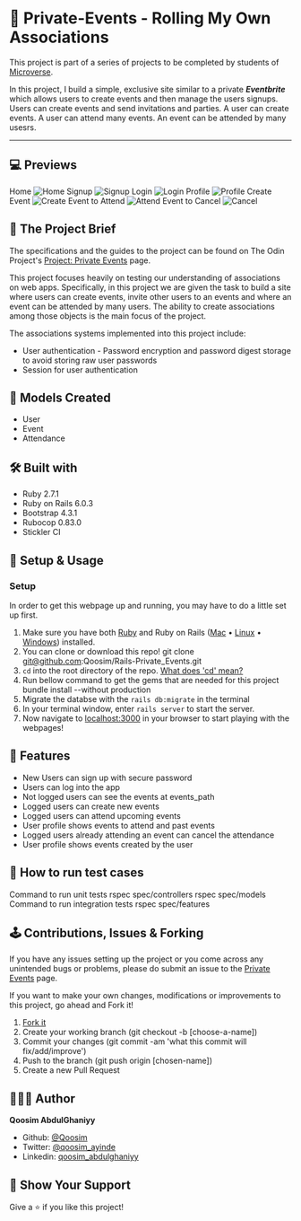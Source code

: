 # 🔐 Private-Events - Rolling My Own Associations

This project is part of a series of projects to be completed by students of [Microverse](https://www.microverse.org/).

In this project, I build a simple, exclusive site similar to a private <b><i>Eventbrite</i></b> which allows users to create events and then manage the users signups. Users can create events and send invitations and parties. A user can create events. A user can attend many events. An event can be attended by many usesrs.

***********

## 💻 Previews
Home
  ![Home](img/home.png)
Signup
  ![Signup](img/signup.png)
Login
  ![Login](img/login.png)
Profile
  ![Profile](img/profile.png)
Create Event
  ![Create](img/create_event.png)
Event to Attend
  ![Attend](img/event_to_attend.png)
Event to Cancel
  ![Cancel](img/event_to_cancel.png)


## 🎯 The Project Brief

The specifications and the guides to the project can be found on The Odin Project's [Project: Private Events](https://www.theodinproject.com/courses/ruby-on-rails/lessons/associations) page.

This project focuses heavily on testing our understanding of associations on web apps. Specifically, in this project we are given the task to build a site where users can create events, invite other users to an events and where an event can be attended by many users. The ability to create associations among those objects is the main focus of the project.

The associations systems implemented into this project include:
  - User authentication - Password encryption and password digest storage to avoid storing raw user passwords
  - Session for user authentication

## 🧰 Models Created

- User
- Event
- Attendance

## 🛠️ Built with

- Ruby 2.7.1
- Ruby on Rails 6.0.3
- Bootstrap 4.3.1
- Rubocop 0.83.0
- Stickler CI

## 📼 Setup & Usage

### Setup
In order to get this webpage up and running, you may have to do a little set up first.
  1. Make sure you have both [Ruby](https://www.ruby-lang.org/en/documentation/installation/) and Ruby on Rails ([Mac](https://gorails.com/setup/osx/10.15-catalina) • [Linux](https://gorails.com/setup/ubuntu/19.10) • [Windows](https://gorails.com/setup/windows/10)) installed.
  2. You can clone or download this repo!
      git clone git@github.com:Qoosim/Rails-Private_Events.git
  3. `cd` into the root directory of the repo. [What does 'cd' mean?](https://www.macworld.com/article/2042378/master-the-command-line-navigating-files-and-folders.html)
  4. Run bellow command to get the gems that are needed for this project
      bundle install --without production
  5. Migrate the databse with the `rails db:migrate` in the terminal
  5. In your terminal window, enter `rails server` to start the server.
  6. Now navigate to [localhost:3000](localhost:3000) in your browser to start playing with the webpages!

## 🎉 Features

  * New Users can sign up with secure password
  * Users can log into the app
  * Not logged users can see the events at events_path
  * Logged users can create new events
  * Logged users can attend upcoming events
  * User profile shows events to attend and past events
  * Logged users already attending an event can cancel the attendance
  * User profile shows events created by the user

## 🧪 How to run test cases
Command to run unit tests
    rspec spec/controllers
    rspec spec/models
Command to run integration tests
    rspec spec/features

## 🕹️ Contributions, Issues & Forking

If you have any issues setting up the project or you come across any unintended bugs or problems, please do submit an issue to the [Private Events](https://github.com/Qoosim/Rails-Private_Events/issues) page.

If you want to make your own changes, modifications or improvements to this project, go ahead and Fork it!
1. [Fork it](https://github.com/Qoosim/Rails-Private_Events/fork)
2. Create your working branch (git checkout -b [choose-a-name])
3. Commit your changes (git commit -am 'what this commit will fix/add/improve')
4. Push to the branch (git push origin [chosen-name])
5. Create a new Pull Request

## 👨🏽‍💻 Author
**Qoosim AbdulGhaniyy**

- Github: [@Qoosim](https://github.com/Qoosim)
- Twitter: [@qoosim_ayinde](https://twitter.com/qoosim_ayinde)
- Linkedin: [qoosim_abdulghaniyy](https://www.linkedin.com/in/qoosim-abdulghaniyy)

## 🧴 Show Your Support

Give a ⭐️ if you like this project!
